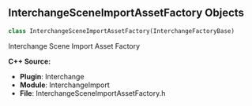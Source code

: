 ## InterchangeSceneImportAssetFactory Objects

```python
class InterchangeSceneImportAssetFactory(InterchangeFactoryBase)
```

Interchange Scene Import Asset Factory

**C++ Source:**

- **Plugin**: Interchange
- **Module**: InterchangeImport
- **File**: InterchangeSceneImportAssetFactory.h

<a id="unreal.InterchangeSceneVariantSetsFactory"></a>